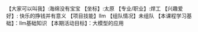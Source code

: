 【大家可以叫我】:海绵没有宝宝 【坐标】:太原 【专业/职业】:焊工 【兴趣爱好】: 快乐的挣钱并有意义 【项目技能】llm 【组队情况】未组队 【本课程学习基础】：llm基础知识 【本期活动目标】：大模型的应用

